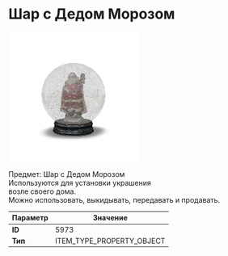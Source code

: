 # Шар с Дедом Морозом

![Item Image](../img/5973.webp?raw=true)

Предмет: Шар с Дедом Морозом<br>Используются для установки украшения<br>возле своего дома.<br>Можно использовать, выкидывать, передавать и продавать.


| Параметр | Значение |
|----------|----------|
| **ID** | 5973 |
| **Тип** | ITEM_TYPE_PROPERTY_OBJECT |

